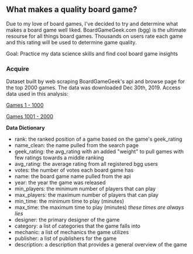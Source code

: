 ## What makes a quality board game? 

Due to my love of board games, I've decided to try and determine what makes a board game well liked. BoardGameGeek.com (bgg) is the ultimate resourse for all things board games. Thousands on users rate each game and this rating will be used to determine game quality. 

Goal: Practice my data science skills and find cool board game insights

### Acquire
Dataset built by web scraping BoardGameGeek's api and browse page for the top 2000 games. The data was downloaded Dec 30th, 2019. Access data used in this analysis: 

[Games 1 - 1000](https://drive.google.com/file/d/1NTxq3Oe0KDT-lKvuwgMhWbXyyhr-AzKr/view?usp=sharing)

[Games 1001 - 2000](https://drive.google.com/file/d/1CfV9Z7RMtDl0V4FJENq5IwXxxoFF4Hn1/view?usp=sharing)


**Data Dictionary**
- rank: the ranked position of a game based on the game's geek_rating
- name_clean: the name pulled from the search page
- geek_rating: the avg_rating with an added "weight" to pull games with few ratings towards a middle ranking
- avg_rating: the average rating from all registered bgg users
- votes: the number of votes each board game has
- name: the board game name pulled from the api
- year: the year the game was released
- min_players: the minimum number of players that can play
- max_players: the maximum number of players that can play
- min_time: the minimum time to play (minutes)
- max_time: the maximum time to play (minutes) *these times are always lies*
- designer: the primary designer of the game
- category: a list of categories that the game falls into
- mechanic: a list of mechanics the game utilizes
- publisher: a list of publishers for the game
- description: a description that provides a general overview of the game



